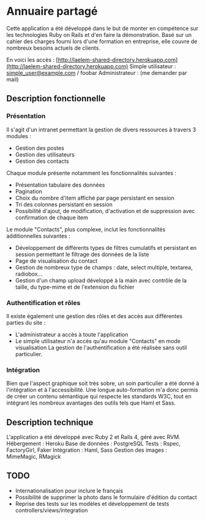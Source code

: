 # Annuaire partagé

Cette application a été développé dans le but de monter en compétence sur les technologies Ruby on Rails et d'en faire la démonstration. Basé sur un cahier des charges fourni lors d'une formation en entreprise, elle couvre de nombreux besoins actuels de clients.

En voici les accès :
[http://laelem-shared-directory.herokuapp.com](http://laelem-shared-directory.herokuapp.com)
Simple utilisateur : simple_user@example.com / foobar
Administrateur : (me demander par mail)


## Description fonctionnelle

### Présentation

Il s'agit d'un intranet permettant la gestion de divers ressources à travers 3 modules :
* Gestion des postes
* Gestion des utilisateurs
* Gestion des contacts

Chaque module présente notamment les fonctionnalités suivantes :
* Présentation tabulaire des données
* Pagination
* Choix du nombre d'item affiché par page persistant en session
* Tri des colonnes persistant en session
* Possibilité d'ajout, de modification, d'activation et de suppression avec confirmation de chaque item

Le module "Contacts", plus complexe, inclut les fonctionnalités additionnelles suivantes :
* Développement de différents types de filtres cumulatifs et persistant en session permettant le filtrage des données de la liste
* Page de visualisation du contact
* Gestion de nombreux type de champs : date, select multiple, textarea, radiobox...
* Gestion d'un champ upload développé à la main avec contrôle de la taille, du type-mime et de l'extension du fichier

### Authentification et rôles

Il existe également une gestion des rôles et des accès aux différentes parties du site :
* L'administrateur a accès à toute l'application
* Le simple utilisateur n'a accès qu'au module "Contacts" en mode visualisation
La gestion de l'authentification a été réalisée sans outil particulier.

### Intégration

Bien que l'aspect graphique soit très sobre, un soin particulier a été donné à l'intégration et à l'accessibilité. Une longue auto-formation m'a donc permis de créer un contenu sémantique qui respecte les standards W3C, tout en intégrant les nombreux avantages des outils tels que Haml et Sass.


## Description technique

L'application a été développé avec Ruby 2 et Rails 4, géré avec RVM.
Hébergement : Heroku
Base de données : PostgreSQL
Tests : Rspec, FactoryGirl, Faker
Intégration : Haml, Sass
Gestion des images : MimeMagic, RMagick


## TODO

* Internationalisation pour inclure le français
* Possibilité de supprimer la photo dans le formulaire d'édition du contact
* Reprise des tests sur les modèles et développement de tests controllers/views/integration

